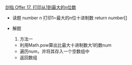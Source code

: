 [剑指 Offer 17. 打印从1到最大的n位数](https://leetcode-cn.com/problems/da-yin-cong-1dao-zui-da-de-nwei-shu-lcof/)

- 读题
   number n
   打印1~最大的n位十进制数
   return number[]

- 解题
    1. 方法一
    - 利用Math.pow算出比最大十进制数大1的数num
    - 遍历num，并将其存入一个空数组中
    - 返回数组